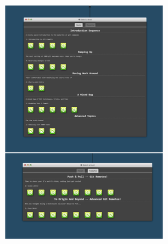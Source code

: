![Git](https://github.com/GramenCeleritas/images/blob/main/Screenshot%202022-10-03%20205654.jpg)
![git](https://github.com/GramenCeleritas/images/blob/main/Screenshot%202022-10-03%20205713.jpg)

